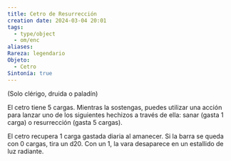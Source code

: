```yaml
---
title: Cetro de Resurrección
creation date: 2024-03-04 20:01
tags:
  - type/object
  - om/enc
aliases: 
Rareza: legendario
Objeto:
  - Cetro
Sintonía: true
---
```

(Solo clérigo, druida o paladín)

El cetro tiene 5 cargas. Mientras la sostengas, puedes utilizar una acción para lanzar uno de los siguientes hechizos a través de ella: sanar (gasta 1 carga) o resurrección (gasta 5 cargas).

El cetro recupera 1 carga gastada diaria al amanecer. Si la barra se queda con 0 cargas, tira un d20. Con un 1, la vara desaparece en un estallido de luz radiante.